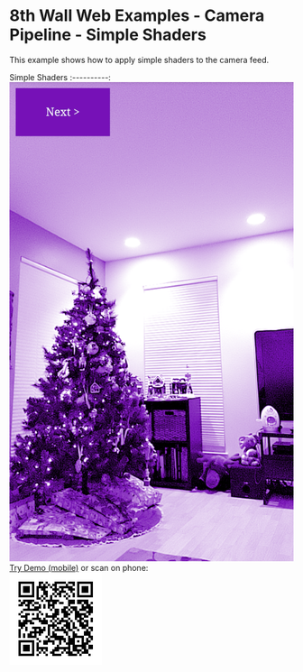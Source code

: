 # 8th Wall Web Examples - Camera Pipeline - Simple Shaders

This example shows how to apply simple shaders to the camera feed.

Simple Shaders
:----------:
![simpleshaders-screenshot](../../../images/screenshot-simpleshaders.png)
[Try Demo (mobile)](https://apps.8thwall.com/8thWall/camerapipeline_simpleshaders)
or scan on phone:<br> ![QR1](../../../images/qr-camerapipeline_simpleshaders.png)
